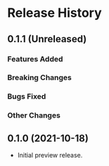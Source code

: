 # Release History

## 0.1.1 (Unreleased)

### Features Added

### Breaking Changes

### Bugs Fixed

### Other Changes

## 0.1.0 (2021-10-18)

- Initial preview release.
